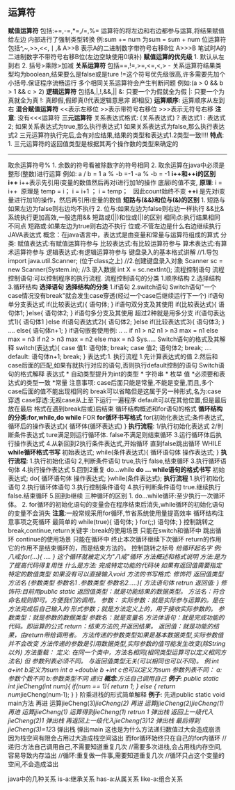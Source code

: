## 运算符
**赋值运算符**
	包括:+=,-=,*=,/=,%=
	运算符的将左边和右边都参与运算,将结果赋值给左边
	内部进行了强制类型转换
	例:sum += num 为sum = sum + num
	位运算符
	包括^,~,>>,<<,丨,&
		A>>B  表示A的二进制数字带符号右移B位
		A>>>B 笔试时A的二进制数字不带符号右移B位(左边空缺使用0填补)
**赋值运算的优先级**
	1. 默认从左到右
	2. 括号>乘除>加减
**关系运算符**
	包括\==,!=,>=,<=,<,>
	-
	关系运算符结果类型均为boolean,结果要么是false或是ture
	!=这个符号优先级很高,许多需要先加个小括号.保证程序流畅运行
	多个相同关系运算符会产生判断问题 例如:(a > 0 && b > 1 && c > 2)
**逻辑运算符**
	包括&,|,!,&&,||
	&:   只要一个为假就全为假
	|:     只要一个为真就全为真
	!:     真即假,假即真(!代表逻辑意思非 即相反)
	**运算顺序:**
		运算顺序从左到右
**混合赋值运算符**
	<<表示左移位
	\>\>表示带符号右移位
	\>\>\>表示无符号右移
	**注意**:
	没有<<<运算符
**三元运算符**
	关系表达式格式:
	(关系表达式) ? 表达式1 : 表达式2;
	如果关系表达式为true,那么执行表达式1
	如果关系表达式为false,那么执行表达式2
	三元运算符执行完后,会有对应结果,结果的类型和表达式1.2类型一致!!!!
	**特点**:
	1. 三元运算符的返回值类型是根据其两个操作数的类型来确定的

---
取余运算符号%
	1. 余数的符号看被除数字的符号相同
	2. 取余运算在java中必须是整形(整数)进行运算
	例如: a / b =    1     a % -b   =-1    -a % -b = -1
**i++和++i的区别**
	**i++**
		i++表示先引用i变量的数值然后再对i进行加1的操作
		底层i的值不变,
		**原理**:
		i = i++  原理是 temp = i； i = i+1 ； i = temp；   因此count始终不变
	**++i**
		是先对i变量进行加1的操作，然后再引用i变量的数值
**短路与(&&)和位与(&)的区别**
	1. 短路与如果左边为false则右边均不执行
	2. 位与:如果左边为false则右边一样执行
	&&比&系统执行更加高效,一般选用&&
	短路或(||)和位或(|)的区别
	相同点:执行结果相同
	不同点
	短路或:如果左边为true则右边不执行
	位或:不管左边是什么右边继续执行
JAVA表达式
	概念：在java语言中，表达式是由变量和常量与运算符组成的算式
	分类:
	赋值表达式:有赋值运算符参与
	比较表达式:有比较运算符参与
	算术表达式:有算术运算符参与
	逻辑表达式:有逻辑运算符参与
键盘录入的基本格式讲解
	//1.导包
	import java.util.Scanner; (位于class之上)
	//2.创建键盘录入对象
	Scanner sc = new Scanner(System.in);
	//3.录入数据
	int X = sc.nextInt();
流程控制语句
	流程控制语句:可以控制程序的执行流程.
	流程控制语句的分类
	1.顺序结构
	2.选择结构
	3.循环结构
**选择语句**
	**选择结构的分类**
		1.if语句
		2.switch语句
			Switch语句"一个case情况没有break"就会发生case穿透(经过一个case后继续运行下一个)
	if语句单分支表达式
		if(比较表达式){
		语句体;
		}
		if语句双分支及其使用
		if(比较表达式){
		语句体1;
		}else{
		语句体2;
		}
		if语句多分支及其使用
		超过2种就是用多分支
		if(语句表达式1){
		语句体1
		}else if(语句表达式2){
		语句体2;
		}else if(比较表达式3){
		语句体3;
		}
		....
		else{
		语句体n+1;
		}
		if语句嵌套使用例:
		..
		..
		if n1 > n2
		n1 > n3
		max = n1
		else
		max = n3
		if n2 > n3
		max = n2
		else
		max = n3
		Sys.....
	Switch语句的格式及其解释
		switch(表达式){
		case 值1:
		语句体;
		break;
		case 值2;
		语句体2;
		break;
		....
		default:
		语句体n+1;
		break;
		}
	表达式:1.
	执行流程
		1.先计算表达式的值
		2.然后和case后面的匹配,如果有就执行对应的语句,否则执行default控制的语句
	Switch语句的格式解释
		表达式
		* 自动类型提升为int的类型
		* 字符串
		* 枚举
		值
		*必须要和表达式的类型一致
		*常量
	注意事项:
		case后面只能是常量,不能是变量,而且,多个case后面的值不能出现相同的
		break可以省略但是这属于另一种形式,名为:case穿透
		case穿透:无视case从上至下运行一遍程序
		default可以在其他位置,但是最后放在最后
		格式在遇到break后或}后结束
		循环结构概述和for语句的格式
**循环结构的分类:for,while,do while**
	FOR
		**for循环书写格式**
		for(初始化表达式;条件表达式,循环后的操作表达式){
		循环体(循环表达式)
		}
		**执行流程**:
		1/执行初始化表达式
		2/判断条件表达式
		ture满足则运行循环体.
		false不满足则结束循环
		3.运行循环体后执行操作表达式
		4.从新回到2执行条件表达式,开始循环
		直到false跳出循环
	WHILE
		**while循环格式书写**
		初始表达式;
		while(条件表达式){
		循环语句体
		操作表达式;
		}
		**执行流程**:
		1.执行初始化语句
		2,判断条件语句
		true,执行
		false,结束循环
		3.执行循环语句体
		4.执行操作表达式
		5.回到2重复
	do...while
		**do ... while语句的格式书写**
		初始表达式;
		do{
		循环语句体
		操作表达式;
		}while(条件表达式);
		**执行流程**
		1.执行初始化语句
		2.执行循环体语句
		3.执行控制条件语句
		4.执行判断条件语句
		true.继续执行
		false.结束循环
		5.回到b继续
三种循环的区别
	1. do...while循环:至少执行一次循环体。
	2. for循环的初始化语句的变量会在程序结束后消失,while循环的初始化语句的变量不会消失
**注意**:一般常规采用for循环,节省系统使用量提高效率
循环结构注意事项之死循环
		最简单的
		while(true){
		语句体;
		}
		for(;;)
		语句体;
		}
	控制跳转之break,continue,return关键字
		:break的使用场景
		只能在switch和循环中
		跳出循环
		continue的使用场景
		只能在循环中
		终止本次循环继续下次循环
		return的作用
		它的作用不是结束循环的，而是结束方法的。
		控制跳转之标号
		*给循环起名字
		例: 八戒:for(...){
		....
		}
		这个循环就被定义为"八戒"循环
		方法概述和格式说明
		方法:是为了提高代码得复用性
		什么是方法: 完成特定功能的代码块
		如果有返回值需要指定特定的数值类型
		如果没有可以直接输入void
		方法的书写格式:
		修饰符 返回值类型 方法名 (参数类型 参数名1 .参数类型 参数名2.....){
		方法语句体
		retrun 返回值:
		}
	修饰符:目前用public static
	返回值类型：就是功能结果的数据类型。
	方法名：符合命名规则即可。方便我们的调用。
	参数：
	实际参数：就是实际参与运算的。是在方法完成后自己输入的
	形式参数；就是方法定义上的，用于接收实际参数的。
	参数类型：就是参数的数据类型
	参数名：就是变量名
	方法体语句：就是完成功能的代码。即运算的公式
	return：结束方法的,并返回结果。
	返回值：就是功能的结果，由return带给调用者。
	方法传递的参数类型如果是基本数据类型,实际参数值并不会改变
	方法传递的参数是引用数据类型,实际参数的值可能发生改变(除String以外)
	方法重载：
	定义:
	在同一个类中，方法名相同(相同类型运算可以定义相同方法名)
	但 参数列表必须不同。 与返回值类型无关(可以相同也可以不同)。
	例:int a+int b定义为sum int a +double b +int c也可以定义为sum
	参数列表不同：
	a:参数个数不同
	b:参数类型不同
递归
	**概念**:方法自己调用自己
	**例子**:
	public static int jieCheng(int num){
	if(num == 1){
	return 1;
	} else {
	return num*jieCheng(num‐1);
	}
	}
	阶乘进栈的形式简单解释
	**例子**:
	先进public static void main方法
	再进 运算jieCheng(3)*jieCheng(2)
	再进 运算jjieCheng(2)*jieCheng*(1)
	再进 运算jjieCheng(1)
	运算得到jieCheng(1) retrun 1 弹出栈
	返回上一级代入jieCheng(2)*1 弹出栈
	再返回上一级代入jieCheng(3)*1*2 弹出栈
	最后得到jieCheng(3)=1*2*3 弹出栈
	弹出main
	这也是为什么方法递归数值过大会造成崩溃
	因为栈空间有限会占用过大造成栈空间溢出
	而for循环始终只在自己的for内循环
	//递归:方法自己调用自己,不需要知道重复几次
	//需要多次进栈,会占用栈内存空间,容易导致内存溢出
	//循环:重复做一件事,需要知道重复几次
	//循环只占这个变量的空间,不会造成溢出


java中的几种关系
	is-a:继承关系 has-a:从属关系 like-a:组合关系